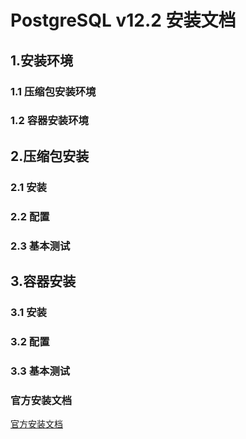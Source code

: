 # PostgreSQL v12.2 安装文档
## 1.安装环境
### 1.1 压缩包安装环境

### 1.2 容器安装环境


## 2.压缩包安装
### 2.1 安装

### 2.2 配置

### 2.3 基本测试

## 3.容器安装
### 3.1 安装

### 3.2 配置

### 3.3 基本测试 


### 官方安装文档
[官方安装文档]()
